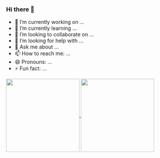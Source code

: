 ### Hi there 👋

- 🔭 I’m currently working on ...
- 🌱 I’m currently learning ...
- 👯 I’m looking to collaborate on ...
- 🤔 I’m looking for help with ...
- 💬 Ask me about ...
- 📫 How to reach me: ...
- 😄 Pronouns: ...
- ⚡ Fun fact: ...

<a href="https://github.com/thiagom98">
  <img height=200 align="center" src="https://github-readme-stats.vercel.app/api?username=thiagom98" />
</a>
<a href="https://github.com/thiagom98">
  <img height=200 align="center" src="https://github-readme-stats.vercel.app/api/top-langs?username=thiagom98&layout=compact&langs_count=8&card_width=320" />
</a>
